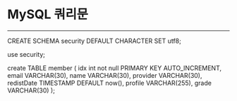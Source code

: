 # MySQL 쿼리문
---
CREATE SCHEMA security DEFAULT CHARACTER SET utf8;

use security;

create TABLE member (
idx int not null PRIMARY KEY AUTO_INCREMENT,
email VARCHAR(30),
name VARCHAR(30),
provider VARCHAR(30),
redistDate TIMESTAMP DEFAULT now(), 
profile VARCHAR(255),
grade VARCHAR(30)
);
